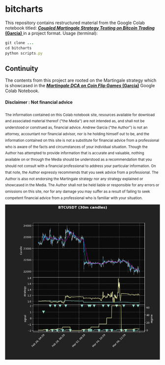 # bitcharts

This repository contains restructured material from the Google Colab notebook titled: [<b><i>Coupled Martingale Strategy Testing on Bitcoin Trading</i> (Garcia)</b> ](https://colab.research.google.com/drive/1SnWa53xzA83IYTlgqP8eOx5LB82ux8SG?usp=sharing) in a project format. Usage (terminal):

```ruby
git clone ...
cd bitcharts
python scripts.py
```

## Continuity

The contents from this project are rooted on the Martingale strategy which is showcased in the [<b><i>Martingale DCA on Coin Flip Games</i> (Garcia)</b>](https://colab.research.google.com/drive/1ZK_eW-kyHN3vMjPN_D0TAerG6J631ooV?usp=sharing) Google Colab Notebook.

#### Disclaimer : Not financial advice
<sub>
The information contained on this Colab notebook site, resources available for download and associated material thereof ("the Media") are not intended as, and shall not be understood or construed as, financial advice. Andrew Garcia ("the Author") is not an attorney, accountant nor financial advisor, nor is he holding himself out to be, and the information contained on this site is not a substitute for financial advice from a professional who is aware of the facts and circumstances of your individual situation. Though the Author has attempted to provide information that is accurate and valuable, nothing available on or through the Media should be understood as a recommendation that you should not consult with a financial professional to address your particular information. On that note, the Author expressly recommends that you seek advice from a professional. 
</sub>


<sub>
The Author is also not endorsing the Martingale strategy nor any strategy explained or showcased in the Media. The Author shall not be held liable or responsible for any errors or omissions on this site, nor for any damage you may suffer as a result of failing to seek competent financial advice from a professional who is familiar with your situation.
</sub>


![](img/Figure_1.png)

